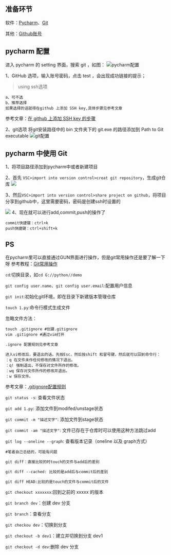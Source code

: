 ## 准备环节

软件：[Pycharm](http://idea.lanyus.com/)、[Git](https://www.git-scm.com/downloads)

其他：[Github账号](https://github.com/)

## pycharm 配置

进入 pycharm 的 setting 界面，搜索 git ，如图：
![pycharm配置](https://user-gold-cdn.xitu.io/2017/12/16/1605e13a5fd62bf0?w=1281&h=918&f=png&s=39178)

1、GitHub 选项，输入账号密码，点击 test ，会出现成功链接的提示；
>using ssh选项

    a、可不选
    b、推荐选择
    如果选择的话就得在github 上添加 SSH key,具体步骤见参考文章
    
参考文章：[在 github 上添加 SSH key 的步骤](http://hetaoo.iteye.com/blog/2323944)

2、git选项
将git安装路径中的 bin 文件夹下的 git.exe 的路径添加到 Path to Git executable
![git配置](https://user-gold-cdn.xitu.io/2017/12/16/1605e202fdfd7368?w=983&h=125&f=png&s=11716)

## pycharm 中使用 Git

1、将项目路径添加到pycharm中或者新建项目

2、首先 `VSC>import into version control>creat git repository`，生成git仓库
![](https://user-gold-cdn.xitu.io/2017/12/16/1605e2982bc52b80?w=1025&h=360&f=png&s=44146)

3、然后`VSC>import into version control>share project on github`，将项目分享到github中，这里需要密码，密码是创建ssh时设置的

![](https://user-gold-cdn.xitu.io/2017/12/16/1605e2ebe755ab2e?w=447&h=308&f=png&s=12617)
4、现在就可以进行add,commit,push的操作了

    commit快捷键：ctrl+k
    push快捷键：ctrl+shift+k
    
## PS
在pycharm里可以直接通过GUN界面进行操作，但是git常用操作还是要了解一下呀
参考教程：[Git常用操作](https://morvanzhou.github.io/tutorials/others/git/)

`cd`:切换目录，如`cd G://python//demo`

`git config user.name`、`git config user.email`:配置用户信息

`git init`:初始化git环境，即在目录下新建版本管理仓库

`touch 1.py`:命令行模式生成文件

忽略文件方法：

```
touch .gitignore #创建.gitignore
vim .gitignore #通过vim打开

.ignore 配置规则见参考文章

进入vi修改后，要退出的话，先按Esc，然后按shift 和冒号键，然后就可以回到命令行：
：q 在文件未作任何修改的情况下退出。
：q! 强制退出，不保存对文件所作的修改。
：wq 保存对文件所作的修改并退出。
：w 保存文件。
```
参考文章：[.gitignore配置规则](http://blog.csdn.net/yonnangel/article/details/50115059)

`git status -s`: 查看文件状态

`git add 1.py`: 添加文件到modifed/unstage状态

`git commit -m "描述文字"`: 添加文件到stage状态

`git commit -am "描述文字"`: 文件已存在于仓库时可以使用这种方法跳过add

`git log --oneline --graph`: 查看版本记录（oneline 以及 graph方式）

```
#笔者自己总结的，可能有问题

git diff：直接比较的时touch的文件与add后的差别

git diff --cached: 比较的是add后与commit后的差别

git diff HEAD:比较的是touch的文件与commit后的文件
```
`git checkout xxxxxxx`:回到之前的 xxxxx 的版本

`git branch dev`：创建 dev 分支

`git branch`：查看分支

`git checkou dev`：切换到分支

`git checkout -b dev1`：建立并切换到分支 dev1

`git checkout -d dev`:删除 dev 分支